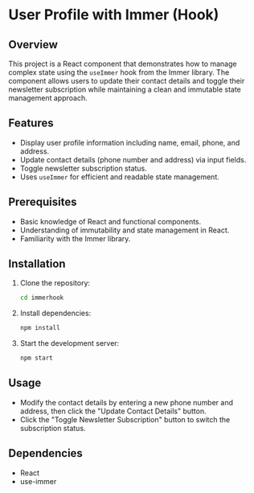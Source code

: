 # User Profile with Immer (Hook)

## Overview

This project is a React component that demonstrates how to manage complex state using the `useImmer` hook from the Immer library. The component allows users to update their contact details and toggle their newsletter subscription while maintaining a clean and immutable state management approach.

## Features

- Display user profile information including name, email, phone, and address.
- Update contact details (phone number and address) via input fields.
- Toggle newsletter subscription status.
- Uses `useImmer` for efficient and readable state management.

## Prerequisites

- Basic knowledge of React and functional components.
- Understanding of immutability and state management in React.
- Familiarity with the Immer library.

## Installation

1. Clone the repository:
   ```sh
   cd immerhook
   ```
2. Install dependencies:
   ```sh
   npm install
   ```
3. Start the development server:
   ```sh
   npm start
   ```

## Usage

- Modify the contact details by entering a new phone number and address, then click the "Update Contact Details" button.
- Click the "Toggle Newsletter Subscription" button to switch the subscription status.

## Dependencies

- React
- use-immer

